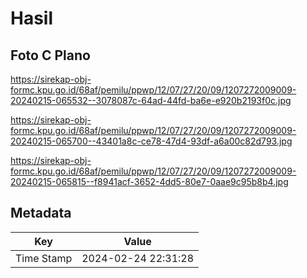 # Hasil

## Foto C Plano

https://sirekap-obj-formc.kpu.go.id/68af/pemilu/ppwp/12/07/27/20/09/1207272009009-20240215-065532--3078087c-64ad-44fd-ba6e-e920b2193f0c.jpg

https://sirekap-obj-formc.kpu.go.id/68af/pemilu/ppwp/12/07/27/20/09/1207272009009-20240215-065700--43401a8c-ce78-47d4-93df-a6a00c82d793.jpg

https://sirekap-obj-formc.kpu.go.id/68af/pemilu/ppwp/12/07/27/20/09/1207272009009-20240215-065815--f8941acf-3652-4dd5-80e7-0aae9c95b8b4.jpg


## Metadata

| Key        | Value               |
| ---------- | ------------------- |
| Time Stamp | 2024-02-24 22:31:28 |



